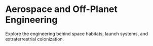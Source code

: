 # Aerospace and Off-Planet Engineering

Explore the engineering behind space habitats, launch systems, and extraterrestrial colonization.